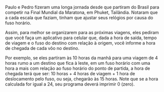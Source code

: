 Paulo e Pedro fizeram uma longa jornada desde que partiram do Brasil para competir na Final Mundial da Maratona, em Phuket, Tailândia. Notaram que a cada escala que faziam, tinham que ajustar seus relógios por causa do fuso horário.

Assim, para melhor se organizarem para as próximas viagens, eles pediram que você faça um aplicativo para celular que, dada a hora de saída, tempo de viagem e o fuso do destino com relação à origem, você informe a hora de chegada de cada vôo no destino.

Por exemplo, se eles partiram às 10 horas da manhã para uma viagem de 4 horas rumo a um destino que fica à leste, em um fuso horário com uma hora a mais com relação ao fuso horário do ponto de partida, a hora de chegada terá que ser: 10 horas + 4 horas de viagem + 1 hora de deslocamento pelo fuso, ou seja, chegarão às 15 horas. Note que se a hora calculada for igual a 24, seu programa deverá imprimir 0 (zero).

